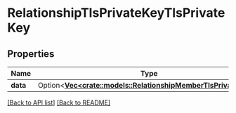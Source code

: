 # RelationshipTlsPrivateKeyTlsPrivateKey

## Properties

Name | Type | Description | Notes
------------ | ------------- | ------------- | -------------
**data** | Option<[**Vec&lt;crate::models::RelationshipMemberTlsPrivateKey&gt;**](RelationshipMemberTlsPrivateKey.md)> |  | 

[[Back to API list]](../README.md#documentation-for-api-endpoints) [[Back to README]](../README.md)


